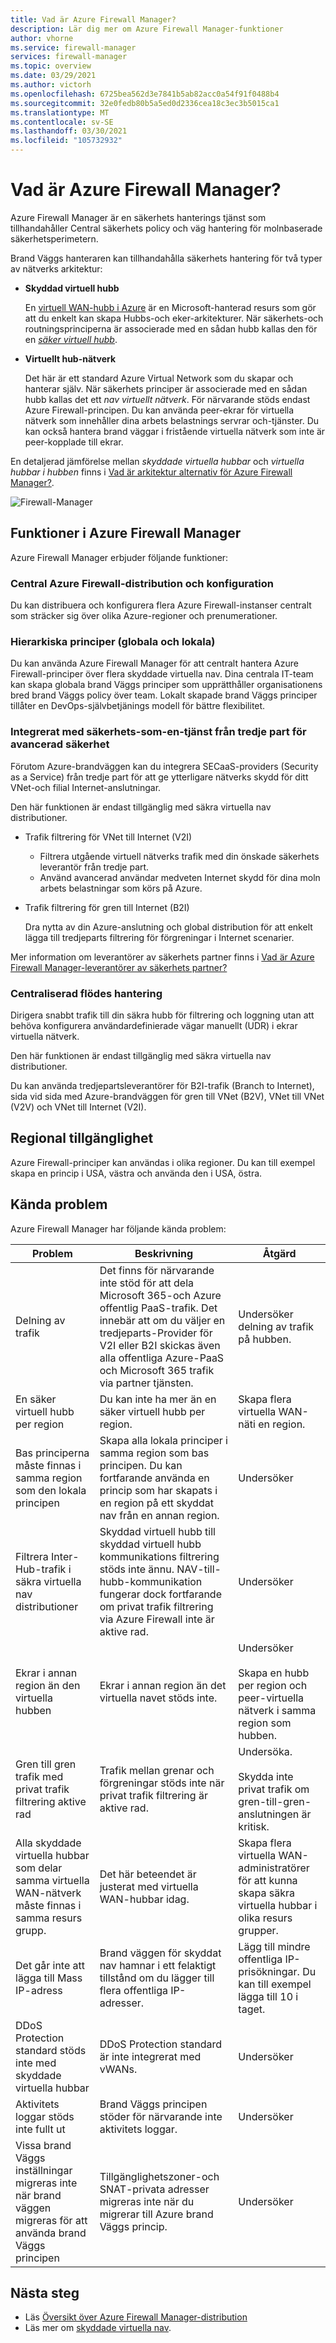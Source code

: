 ```yaml
---
title: Vad är Azure Firewall Manager?
description: Lär dig mer om Azure Firewall Manager-funktioner
author: vhorne
ms.service: firewall-manager
services: firewall-manager
ms.topic: overview
ms.date: 03/29/2021
ms.author: victorh
ms.openlocfilehash: 6725bea562d3e7841b5ab82acc0a54f91f0488b4
ms.sourcegitcommit: 32e0fedb80b5a5ed0d2336cea18c3ec3b5015ca1
ms.translationtype: MT
ms.contentlocale: sv-SE
ms.lasthandoff: 03/30/2021
ms.locfileid: "105732932"
---
```

# <a name="what-is-azure-firewall-manager"></a>Vad är Azure Firewall Manager?

Azure Firewall Manager är en säkerhets hanterings tjänst som tillhandahåller Central säkerhets policy och väg hantering för molnbaserade säkerhetsperimetern. 

Brand Väggs hanteraren kan tillhandahålla säkerhets hantering för två typer av nätverks arkitektur:

- **Skyddad virtuell hubb**

   En [virtuell WAN-hubb i Azure](../virtual-wan/virtual-wan-about.md#resources) är en Microsoft-hanterad resurs som gör att du enkelt kan skapa Hubbs-och eker-arkitekturer. När säkerhets-och routningsprinciperna är associerade med en sådan hubb kallas den för en *[säker virtuell hubb](secured-virtual-hub.md)*. 
- **Virtuellt hub-nätverk**

   Det här är ett standard Azure Virtual Network som du skapar och hanterar själv. När säkerhets principer är associerade med en sådan hubb kallas det ett *nav virtuellt nätverk*. För närvarande stöds endast Azure Firewall-principen. Du kan använda peer-ekrar för virtuella nätverk som innehåller dina arbets belastnings servrar och-tjänster. Du kan också hantera brand väggar i fristående virtuella nätverk som inte är peer-kopplade till ekrar.

En detaljerad jämförelse mellan *skyddade virtuella hubbar* och *virtuella hubbar i hubben* finns i [Vad är arkitektur alternativ för Azure Firewall Manager?](vhubs-and-vnets.md).

![Firewall-Manager](media/overview/trusted-security-partners.png)

## <a name="azure-firewall-manager-features"></a>Funktioner i Azure Firewall Manager

Azure Firewall Manager erbjuder följande funktioner:

### <a name="central-azure-firewall-deployment-and-configuration"></a>Central Azure Firewall-distribution och konfiguration

Du kan distribuera och konfigurera flera Azure Firewall-instanser centralt som sträcker sig över olika Azure-regioner och prenumerationer. 

### <a name="hierarchical-policies-global-and-local"></a>Hierarkiska principer (globala och lokala)

Du kan använda Azure Firewall Manager för att centralt hantera Azure Firewall-principer över flera skyddade virtuella nav. Dina centrala IT-team kan skapa globala brand Väggs principer som upprätthåller organisationens bred brand Väggs policy över team. Lokalt skapade brand Väggs principer tillåter en DevOps-självbetjänings modell för bättre flexibilitet.

### <a name="integrated-with-third-party-security-as-a-service-for-advanced-security"></a>Integrerat med säkerhets-som-en-tjänst från tredje part för avancerad säkerhet

Förutom Azure-brandväggen kan du integrera SECaaS-providers (Security as a Service) från tredje part för att ge ytterligare nätverks skydd för ditt VNet-och filial Internet-anslutningar.

Den här funktionen är endast tillgänglig med säkra virtuella nav distributioner.

- Trafik filtrering för VNet till Internet (V2I)

   - Filtrera utgående virtuell nätverks trafik med din önskade säkerhets leverantör från tredje part.
   - Använd avancerad användar medveten Internet skydd för dina moln arbets belastningar som körs på Azure.

- Trafik filtrering för gren till Internet (B2I)

   Dra nytta av din Azure-anslutning och global distribution för att enkelt lägga till tredjeparts filtrering för förgreningar i Internet scenarier.

Mer information om leverantörer av säkerhets partner finns i [Vad är Azure Firewall Manager-leverantörer av säkerhets partner?](trusted-security-partners.md)

### <a name="centralized-route-management"></a>Centraliserad flödes hantering

Dirigera snabbt trafik till din säkra hubb för filtrering och loggning utan att behöva konfigurera användardefinierade vägar manuellt (UDR) i ekrar virtuella nätverk. 

Den här funktionen är endast tillgänglig med säkra virtuella nav distributioner.

Du kan använda tredjepartsleverantörer för B2I-trafik (Branch to Internet), sida vid sida med Azure-brandväggen för gren till VNet (B2V), VNet till VNet (V2V) och VNet till Internet (V2I). 

## <a name="region-availability"></a>Regional tillgänglighet

Azure Firewall-principer kan användas i olika regioner. Du kan till exempel skapa en princip i USA, västra och använda den i USA, östra. 

## <a name="known-issues"></a>Kända problem

Azure Firewall Manager har följande kända problem:

|Problem  |Beskrivning  |Åtgärd  |
|---------|---------|---------|
|Delning av trafik|Det finns för närvarande inte stöd för att dela Microsoft 365-och Azure offentlig PaaS-trafik. Det innebär att om du väljer en tredjeparts-Provider för V2I eller B2I skickas även alla offentliga Azure-PaaS och Microsoft 365 trafik via partner tjänsten.|Undersöker delning av trafik på hubben.
|En säker virtuell hubb per region|Du kan inte ha mer än en säker virtuell hubb per region.|Skapa flera virtuella WAN-näti en region.|
|Bas principerna måste finnas i samma region som den lokala principen|Skapa alla lokala principer i samma region som bas principen. Du kan fortfarande använda en princip som har skapats i en region på ett skyddat nav från en annan region.|Undersöker|
|Filtrera Inter-Hub-trafik i säkra virtuella nav distributioner|Skyddad virtuell hubb till skyddad virtuell hubb kommunikations filtrering stöds inte ännu. NAV-till-hubb-kommunikation fungerar dock fortfarande om privat trafik filtrering via Azure Firewall inte är aktive rad.|Undersöker|
|Ekrar i annan region än den virtuella hubben|Ekrar i annan region än det virtuella navet stöds inte.|Undersöker<br><br>Skapa en hubb per region och peer-virtuella nätverk i samma region som hubben.|
|Gren till gren trafik med privat trafik filtrering aktive rad|Trafik mellan grenar och förgreningar stöds inte när privat trafik filtrering är aktive rad. |Undersöka.<br><br>Skydda inte privat trafik om gren-till-gren-anslutningen är kritisk.|
|Alla skyddade virtuella hubbar som delar samma virtuella WAN-nätverk måste finnas i samma resurs grupp.|Det här beteendet är justerat med virtuella WAN-hubbar idag.|Skapa flera virtuella WAN-administratörer för att kunna skapa säkra virtuella hubbar i olika resurs grupper.|
|Det går inte att lägga till Mass IP-adress|Brand väggen för skyddat nav hamnar i ett felaktigt tillstånd om du lägger till flera offentliga IP-adresser.|Lägg till mindre offentliga IP-prisökningar. Du kan till exempel lägga till 10 i taget.|
|DDoS Protection standard stöds inte med skyddade virtuella hubbar|DDoS Protection standard är inte integrerat med vWANs.|Undersöker|
|Aktivitets loggar stöds inte fullt ut|Brand Väggs principen stöder för närvarande inte aktivitets loggar.|Undersöker|
|Vissa brand Väggs inställningar migreras inte när brand väggen migreras för att använda brand Väggs principen|Tillgänglighetszoner-och SNAT-privata adresser migreras inte när du migrerar till Azure brand Väggs princip.|Undersöker| 

## <a name="next-steps"></a>Nästa steg

- Läs [Översikt över Azure Firewall Manager-distribution](deployment-overview.md)
- Läs mer om [skyddade virtuella nav](secured-virtual-hub.md).

